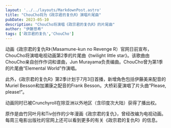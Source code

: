```yaml
---
layout: '../../layouts/MarkdownPost.astro'
title: "ChouCho将为《政宗君的复仇R》演唱片尾曲"
pubDate: 2023-05-10
description: "ChouCho将演唱《政宗君的复仇R》的片尾曲"
author: "伊藤悠希"
tags: ['政宗君的复仇','ChouCho']
---
```


动画《政宗君的复仇R》（Masamune-kun no Revenge R）官网日前宣布，ChouCho将演唱电视动画第2季的片尾曲《twilight little star》。该歌曲由ChouCho亲自创作作词和谱曲，Jun Murayama负责编曲。ChouCho曾为第1季的片尾曲“Elemental World”作演唱。

此外，《政宗君的复仇R》第2季计划于7月3日首播，新增角色包括伊藤美来配音的Muriel Besson和加瀬康之配音的Frank Besson。大桥彩夏演唱了片头曲“Please, please!”。

动画同时已被Crunchyroll在除亚洲以外地区（含印度次大陆）获得了播出权。

原作是由竹冈叶月和Tiv创作的少年漫画《政宗君的复仇》，曾经改编为电视动画。每周三电影出版社的官网上还可以看到更多的有关《政宗君的复仇R》的信息。